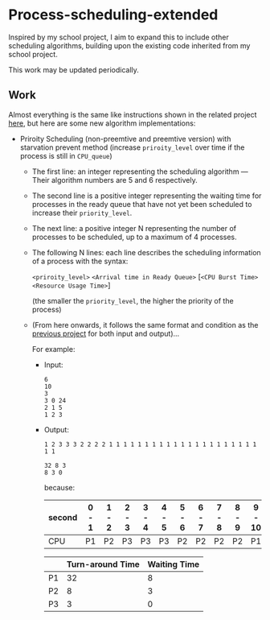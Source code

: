 # Process-scheduling-extended
Inspired by my school project, I aim to expand this to include other scheduling algorithms, building upon the existing code inherited from my school project.

This work may be updated periodically.
## Work
Almost everything is the same like instructions shown in the related project [here][ref1],
but here are some new algorithm implementations:
- Priroity Scheduling (non-preemtive and preemtive version) with starvation prevent method (increase `priroity_level` over time if the process is still in `CPU_queue`)

	- The first line: an integer representing the scheduling algorithm — Their algorithm numbers are 5 and 6 respectively.
	- The second line is a positive integer representing the waiting time for processes in the ready queue that have not yet been scheduled to increase their `priority_level`.
	- The next line: a positive integer N representing the number of processes to be scheduled, up to a maximum of 4 processes. 
	- The following N lines: each line describes the scheduling information of a process with the syntax:
  
        `<priroity_level>` `<Arrival time in Ready Queue>` [`<CPU Burst Time>` `<Resource Usage Time>`]
        
      (the smaller  the `priority_level`, the higher the priority of the process)
  	-  (From here onwards, it follows the same format and condition as the [previous project][ref1] for both input and output)...
	
	 	For example:

  	   -  Input:
          ```
          6
          10
          3
          3 0 24
          2 1 5
          1 2 3 
          ```
       -  Output:
            ```
            1 2 3 3 3 2 2 2 2 1 1 1 1 1 1 1 1 1 1 1 1 1 1 1 1 1 1 1 1 1 1 1 

            32 8 3 
            8 3 0 
            ```

          because:

          | second | 0 - 1 | 1 - 2 | 2 - 3 | 3 - 4 | 4 - 5 | 5 - 6 | 6 - 7 | 7 - 8 | 8 - 9 | 9 - 10 | 10 - 11 | 11 - 12 | 12 - 13 | 13 - 14 | 14 - 15 | 15 - 16 | 16 - 17 | 17 - 18 | 18 - 19 | 19 - 20 | 20 - 21 | 21 - 22 | 22 - 23 | 23 - 24 | 24 - 25 | 25 - 26 | 26 - 27 | 27 - 28 | 28 - 29 | 29 - 30 | 30 - 31 | 31 - 32 |
          | ------ | ------ | ----- | ----- | ----- | ----- | ----- | ----- | ----- | ----- | ------ | ------- | ------- | ------- | ------- | ------- | ------- | ------- | ------- | ------- | ------- | ------- | ------- | ------- | ------- | ------- | ------- | ------- | ------- | ------- | ------- | ------- | ------- |
          | CPU    | P1     | P2    | P3    | P3    | P3    | P2    | P2    | P2    | P2    | P1     | P1      | P1      | P1      | P1      | P1      | P1      | P1      | P1      | P1      | P1      | P1      | P1      | P1      | P1      | P1      | P1      | P1      | P1      | P1      | P1      | P1      | P1      |

          |    | Turn-around Time | Waiting Time |
          | -- | ---------------- | ------------ |
          | P1 | 32               | 8            |
          | P2 | 8                | 3            |
          | P3 | 3                | 0            |


[ref1]: https://github.com/m0nters/-OS-Process-scheduling-HCMUS 
